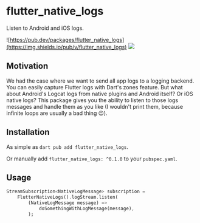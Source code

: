 # flutter_native_logs

Listen to Android and iOS logs.

![https://pub.dev/packages/flutter_native_logs](https://img.shields.io/pub/v/flutter_native_logs)
![](https://github.com/Goddchen/flutter_native_logs/actions/workflows/main.yml/badge.svg)

## Motivation

We had the case where we want to send all app logs to a logging backend. You can easily capture Flutter logs with Dart's zones feature. But what about Android's Logcat logs from native plugins and Android itself? Or iOS native logs? This package gives you the ability to listen to those logs messages and handle them as you like (I wouldn't print them, because infinite loops are usually a bad thing 😉).

## Installation

As simple as `dart pub add flutter_native_logs`.

Or manually add `flutter_native_logs: ^0.1.0` to your `pubspec.yaml`.

## Usage

```dart
StreamSubscription<NativeLogMessage> subscription =
    FlutterNativeLogs().logStream.listen(
        (NativeLogMessage message) =>
            doSomethingWithLogMessage(message),
        );
```
